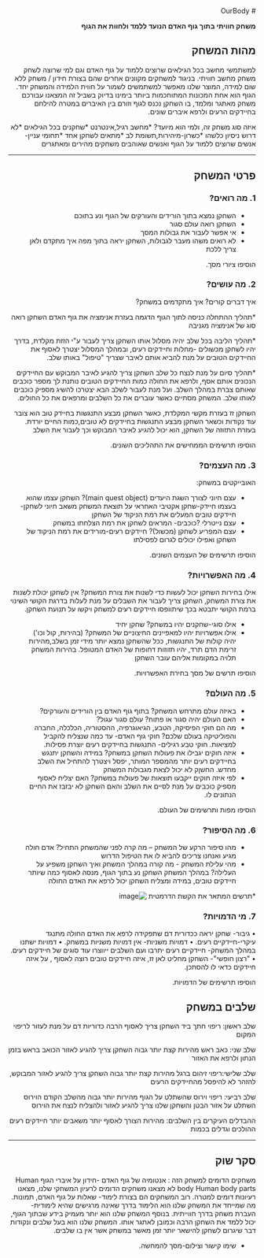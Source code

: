 <div dir='rtl' lang='he'>
# OurBody

**משחק חוויתי בתוך גוף האדם הנועד ללמד ולחוות את הגוף**

## מהות המשחק

למשתמשי מחשב בכל הגילאים שרוצים ללמוד על גוף האדם וגם למי שרוצה לשחק משחק מחשב חוויתי.
בניגוד למשחקים מקוונים אחרים שהם בצורת חידון / משחק ללא שום למידה, המוצר שלנו מאפשר למשתמשים לשמור על חווית הלמידה והמשחק יחד.
הגוף הוא אחת המכונות המתוחכמות ביותר בימינו
בדיוק בשביל זה המצאנו עבורכם משחק מאתגר ומלמד, בו השחקן נכנס לגוף וזורם בין האיברים במטרה להילחם בחיידקים הרעים ולרפא איברים שונים. 

איזה סוג משחק זה, ולמי הוא מיועד?
*מחשב רגיל,אינטרנט
*שחקנים בכל הגילאים
*לא דרוש ניסיון כלשהו
*כשרון-מיהירות,תשומת לב
*מתאים לשחקן אחד
*תחומי עניין- אנשים שרוצים ללמוד על הגוף ואנשים שאוהבים משחקים מהירים ומאתגרים

---

## פרטי המשחק


### 1. מה רואים?

* השחקן נמצא בתוך הורידים והעורקים של הגוף ונע בתוכם
* השחקן רואה עולם סגור
* אי אפשר לעבור את גבולות המסך
* לא רואים משהו מעבר לגבולות, השחקן יראה בתוך מפה איך מתקדם ולאן צריך ללכת

הוסיפו ציורי מסך. 


### 2. מה עושים?

איך דברים קורים? איך מתקדמים במשחק?

*תהליך ההתחלה
כניסה לתוך הגוף
הדגמה בעזרת אנימציה את גוף האדם
השחקן רואה סוג של אנימציה מגניבה

*תהליך הליבה
בכל שלב יהיה מסלול אותו השחקן צריך לעבור ע"י הזזת מקלדת, בדרך יהיו לשחקן
מכשולים -מחלות וחיידקים רעים, ובמהלך המסלול יצטרך לאסוף את החיידקים הטובים על מנת
להביא אותם לאיבר שצריך "טיפול" באותו שלב.

*תהליך סיום
על מנת לנצח כל שלב השחקן צריך להגיע לאיבר המבוקש עם החיידקים הנכונים אותם אסף,
ולרפא את החולה
כמות החיידקים הטובים נותנת לך מספר כוכבים שאותם צברת במהלך השלב.
ועל מנת לעבור לשלב הבא יצטרכו להשיג מספיק כוכבים לאותו שלב.
המשחק מסתיים כאשר עוברים את כל השלבים ומרפאים את כל החולים.

השחקן זז בעזרת מקשי המקלדת, כאשר השחקן מבצע התנגשות בחיידק טוב הוא צובר עוד נקודות וכשאר השחקן מבצע התנגשות בחיידקים לא טובים,כמות החיים יורדת.
בעזרת התזוזה של השחקן, הוא יכול להגיע לאיבר המבוקש וכך לעבור את השלב


הוסיפו תרשימים הממחישים את התהליכים השונים.


### 3. מה העצמים?

האובייקטים במשחק:
* עצם חיוני לצורך השגת היעדים (main quest object)? 
השחקן עצמו שהוא בעצמו חיידק-שחקן אקטיבי האחראי על תוצאת המשחק
משאב חיוני לשחקן- חיידקים טובים המעלים את רמת הניקוד של השחקן
* עצם נייטרלי ?כוכבים- המראים לשחקן את רמת הצלחתו במשחק
* עצם המפריע לשחקן (מכשול)? חיידקים רעים-מורידים את רמת הניקוד של השחקן ואפילו יכולים לגרום לפסילתו 

הוסיפו תרשימים של העצמים השונים.


### 4. מה האפשרויות?

אילו בחירות השחקן יכול לעשות כדי לשנות את צורת המשחק?
אין לשחקן יכולת לשנות את צורת המשחק, השחקן צריך לעבור את השבלים על מנת לעלות בדרגת הקושי
השינוי ברמת הקושי יתבטא בכך שיתוופסו חיידקים רעים למשחק ויקשו על תנועת השחקן.
* אילו סוגי-שחקנים יהיו במשחק? שחקן יחיד
* אילו אפשרויות יהיו למאפיינים החיצוניים של המשחק? (בהירות, קול וכו')
יהיה קולות של התנגשות,
ככל שהשחקן נמצא יותר מידי זמן בשלב,מהירות זרימת הדם תרד,
יהיו תזוזות דחופות של האדם המטופל.
בהירות המשחק תלויה במקומות אליהם עובר השחקן

הוסיפו תרשים של מסך בחירת האפשרויות.


### 5. מה העולם?

* באיזה עולם מתרחש המשחק? בתוף גוף האדם בין הורידים והעורקים?
* האם העולם יהיה סגור או פתוח?  עולם סגור עגול? 
* מה הם חוקי הפיסיקה, הטבע, הגיאוגרפיה, ההסטוריה, הכלכלה, החברה והפוליטיקה בעולם שלכם?
חוקי גוף האדם- עד כמה שנצליח להקביל למציאות.
חוקי טבע רגילים- התנגשות בחיידקים רעים יוצרת פסילות.
* איזה חוקים יגבילו את פעולות השחקן במשחק?
במידה והשחקן יתנגש בחיידקים רעים יותר מהמספר המותר, יפסל ויצטרך להתחיל את השלב מחדש.
החשןק לא יכול לצאת מגבולות המשחק
* לפי איזה חוקים ייקבעו תוצאות של פעולות במשחק?
האם יצליח לאסוף מספיק כוכבים על מנת לסיים את השלב
והאם השחקן לא יבזבז את החיים הנתונים לו.


הוסיפו מפות ותרשימים של העולם.


### 6.	מה הסיפור?
*	מהו סיפור הרקע של המשחק – מה קרה לפני שהמשחק התחיל?
אדם חולה מגיע ואנחנו צריכים להביא לו את הטיפול הדרוש
*   מהי עלילת המשחק - מה קורה במהלך המשחק ואיך השחקן משפיע על העלילה?
במהלך המשחק השחקן נע בתוך הגוף, מנסה לאסוף כמה שיותר חיידקים טובים,
במידה ומצליח השחקן יכול לרפא את האדם החולה

 
*תרשים המתאר את הקשת הדרמטית
![image](https://user-images.githubusercontent.com/57682267/100544779-c77c6680-3260-11eb-94ca-a3b2ed0060c1.png)


### 7.	מי הדמויות?

•	גיבור- שחקן יראה ככדורית דם שתפקידה לרפא את האדם החולה
מתנגד עיקרי-חיידקיים רעים.
•	דמויות משניות- 
אין דמויות משניות במשחק.
•	דמויות ישתנו במהלך המשחק-
חיידקיים רעים יתרבו ועם השלבים ייווצרו עוד סוגים של חיידקים רעים.
•	"רצון חופשי"- 
השחקן מחליט לאן זז, איזה חיידקים טובים רוצה לאסוף , על איזה חיידקים כדאי לו להסתכן.


הוסיפו תרשימים של הדמויות.

## שלבים במשחק

שלב ראשון: ריפוי חתך ביד
השחקן צריך לאסוף הרבה כדוריות דם על מנת לעזור לריפוי המקום

שלב שני: כאב ראש
מהירות קצת יותר גבוה
השחקן צריך להגיע לאזור הכואב בראש
בזמן הנתון ולרפא את האזור

שלב שלישי:ריפוי זיהום ברגל
מהירות קצת יותר גבוה
השחקן צריך להגיע לאזור המבוקש, להזהר לא להיפסל מהחיידקים הרעים

שלב רביעי:
ריפוי וירוס שהשתלט על הגוף
מהירות יותר גבוה מהשלב הקודם
הוירוס השתלט על אזור הבטן והשחקן שלנו צריך להגיע לאזור 
ולהצליח לנצח את הוירוס


ההבדלים העיקרים בין השלבים:
מהירות
הצורך לאסוף יותר משאבים
יותר חיידקים רעים ההולכים וגדלים בכמות

---


## סקר שוק

משחקים הדומים למשחק הזה :
אנטומיה של גוף האדם -חידון על איברי הגוף
Human body
Human body parts 
לא מצאנו משחקים הדומים לרעיון המשחקי שלנו, מצאנו רעיונות דומים למטרה.
רוב המשחקים הם בצורת לימוד- שאלות על גוף האדם, תמונות.
מה שמייחד את המשחק שלנו הוא הלימוד בדרך שאינה מרגישים שהיא לימודית- העברת משחק בדרך חווייתית.
בנוסף המשחק שלנו הוא יותר מעמיק בידע שבתוך הגוף, יכול ללמד את השחקן הרבה וכמובן לאתגר אותו.
המשחק שלנו הוא בעל שלבים ונקודות דבר שיגרום לשחקן להישאר יותר זמן מאשר במשחק אשר אין בו שלבים.


* שימו קישור וצילום-מסך להמחשה.
